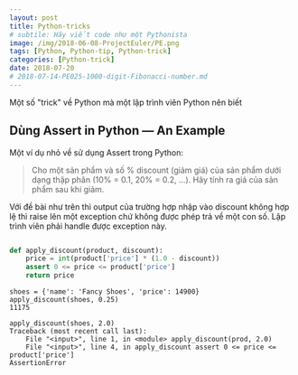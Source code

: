 ```yaml
---
layout: post
title: Python-tricks
# subtile: Hãy viết code như một Pythonista
image: /img/2018-06-08-ProjectEuler/PE.png
tags: [Python, Python-tip, Python-trick]
categories: [Python-trick]
date: 2018-07-20
# 2018-07-14-PE025-1000-digit-Fibonacci-number.md
---
```

Một số "trick" về Python mà một lập trình viên Python nên biết

## Dùng Assert in Python — An Example

Một ví dụ nhỏ về sử dụng Assert trong Python: 

> Cho một sản phẩm và số % discount (giảm giá) của sản phẩm dưới dạng thập phân (10% = 0.1, 20% = 0.2, ...). Hãy tính ra giá của sản phẩm sau khi giảm.

Với đề bài như trên thì output của trường hợp nhập vào discount không hợp lệ thì raise lên một exception chứ không được phép trả về một con số. Lập trình viên phải handle được exception này.

```Python

```


```Python
def apply_discount(product, discount):
    price = int(product['price'] * (1.0 - discount)) 
    assert 0 <= price <= product['price']
    return price
```



```
shoes = {'name': 'Fancy Shoes', 'price': 14900}
apply_discount(shoes, 0.25)
11175

apply_discount(shoes, 2.0)
Traceback (most recent call last):
    File "<input>", line 1, in <module> apply_discount(prod, 2.0)
    File "<input>", line 4, in apply_discount assert 0 <= price <= product['price']
AssertionError
```
